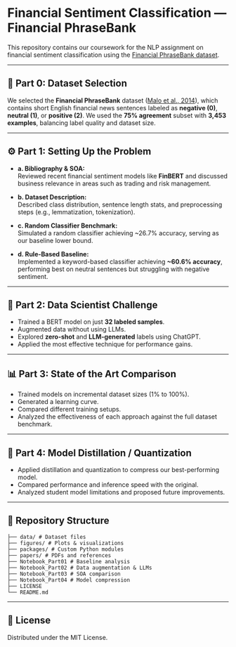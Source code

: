 # Financial Sentiment Classification — Financial PhraseBank

This repository contains our coursework for the NLP assignment on financial sentiment classification using the [Financial PhraseBank dataset](https://huggingface.co/datasets/takala/financial_phrasebank).

---

## 🧩 Part 0: Dataset Selection

We selected the **Financial PhraseBank** dataset ([Malo et al., 2014](https://huggingface.co/datasets/takala/financial_phrasebank)), which contains short English financial news sentences labeled as **negative (0)**, **neutral (1)**, or **positive (2)**. We used the **75% agreement** subset with **3,453 examples**, balancing label quality and dataset size.

---

## ⚙️ Part 1: Setting Up the Problem

- **a. Bibliography & SOA:**  
  Reviewed recent financial sentiment models like **FinBERT** and discussed business relevance in areas such as trading and risk management.

- **b. Dataset Description:**  
  Described class distribution, sentence length stats, and preprocessing steps (e.g., lemmatization, tokenization).

- **c. Random Classifier Benchmark:**  
  Simulated a random classifier achieving ~26.7% accuracy, serving as our baseline lower bound.

- **d. Rule-Based Baseline:**  
  Implemented a keyword-based classifier achieving **~60.6% accuracy**, performing best on neutral sentences but struggling with negative sentiment.

---

## 🧪 Part 2: Data Scientist Challenge

- Trained a BERT model on just **32 labeled samples**.  
- Augmented data without using LLMs.  
- Explored **zero-shot** and **LLM-generated** labels using ChatGPT.  
- Applied the most effective technique for performance gains.

---

## 📊 Part 3: State of the Art Comparison

- Trained models on incremental dataset sizes (1% to 100%).  
- Generated a learning curve.  
- Compared different training setups.  
- Analyzed the effectiveness of each approach against the full dataset benchmark.

---

## 🧱 Part 4: Model Distillation / Quantization

- Applied distillation and quantization to compress our best-performing model.  
- Compared performance and inference speed with the original.  
- Analyzed student model limitations and proposed future improvements.

---

## 📁 Repository Structure
```
├── data/ # Dataset files
├── figures/ # Plots & visualizations
├── packages/ # Custom Python modules
├── papers/ # PDFs and references
├── Notebook_Part01 # Baseline analysis
├── Notebook_Part02 # Data augmentation & LLMs
├── Notebook_Part03 # SOA comparison
├── Notebook_Part04 # Model compression
├── LICENSE
└── README.md
```

---

## 📜 License

Distributed under the MIT License.
